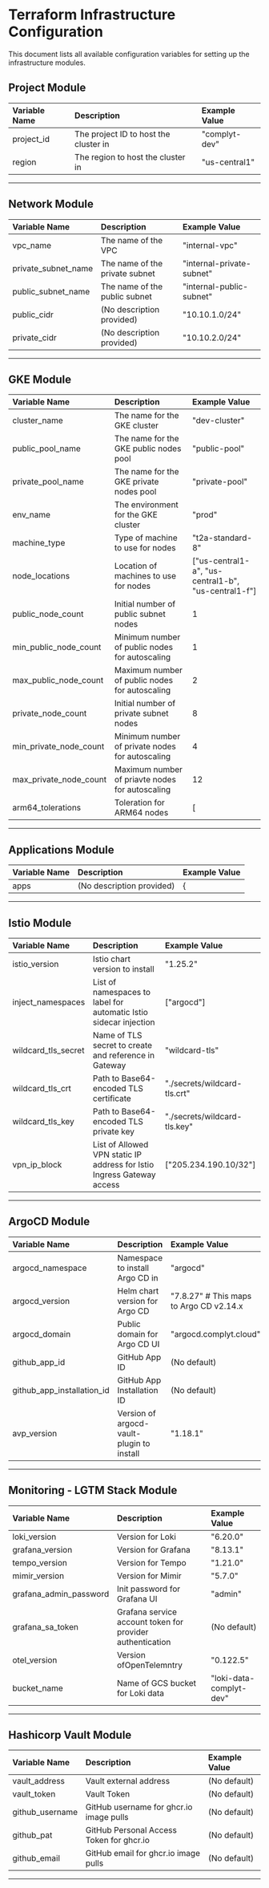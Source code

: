 # Terraform Infrastructure Configuration

This document lists all available configuration variables for setting up the infrastructure modules.

## Project Module

| Variable Name | Description | Example Value |
| :------------ | :----------- | :------------ |
| project_id | The project ID to host the cluster in | "complyt-dev" |
| region | The region to host the cluster in | "us-central1" |

---

## Network Module

| Variable Name | Description | Example Value |
| :------------ | :----------- | :------------ |
| vpc_name | The name of the VPC | "internal-vpc" |
| private_subnet_name | The name of the private subnet | "internal-private-subnet" |
| public_subnet_name | The name of the public subnet | "internal-public-subnet" |
| public_cidr | (No description provided) | "10.10.1.0/24" |
| private_cidr | (No description provided) | "10.10.2.0/24" |

---

## GKE Module

| Variable Name | Description | Example Value |
| :------------ | :----------- | :------------ |
| cluster_name | The name for the GKE cluster | "dev-cluster" |
| public_pool_name | The name for the GKE public nodes pool | "public-pool" |
| private_pool_name | The name for the GKE private nodes pool | "private-pool" |
| env_name | The environment for the GKE cluster | "prod" |
| machine_type | Type of machine to use for nodes | "t2a-standard-8" |
| node_locations | Location of machines to use for nodes | ["us-central1-a", "us-central1-b", "us-central1-f"] |
| public_node_count | Initial number of public subnet nodes | 1 |
| min_public_node_count | Minimum number of public nodes for autoscaling | 1 |
| max_public_node_count | Maximum number of public nodes for autoscaling | 2 |
| private_node_count | Initial number of private subnet nodes | 8 |
| min_private_node_count | Minimum number of private nodes for autoscaling | 4 |
| max_private_node_count | Maximum number of priavte nodes for autoscaling | 12 |
| arm64_tolerations | Toleration for ARM64 nodes | [ |

---

## Applications Module

| Variable Name | Description | Example Value |
| :------------ | :----------- | :------------ |
| apps | (No description provided) | { |

---

## Istio Module

| Variable Name | Description | Example Value |
| :------------ | :----------- | :------------ |
| istio_version | Istio chart version to install | "1.25.2" |
| inject_namespaces | List of namespaces to label for automatic Istio sidecar injection | ["argocd"] |
| wildcard_tls_secret | Name of TLS secret to create and reference in Gateway | "wildcard-tls" |
| wildcard_tls_crt | Path to Base64-encoded TLS certificate | "./secrets/wildcard-tls.crt" |
| wildcard_tls_key | Path to Base64-encoded TLS private key | "./secrets/wildcard-tls.key" |
| vpn_ip_block | List of Allowed VPN static IP address for Istio Ingress Gateway access | ["205.234.190.10/32"] |

---

## ArgoCD Module

| Variable Name | Description | Example Value |
| :------------ | :----------- | :------------ |
| argocd_namespace | Namespace to install Argo CD in | "argocd" |
| argocd_version | Helm chart version for Argo CD | "7.8.27" # This maps to Argo CD v2.14.x |
| argocd_domain | Public domain for Argo CD UI | "argocd.complyt.cloud" |
| github_app_id | GitHub App ID | (No default) |
| github_app_installation_id | GitHub App Installation ID | (No default) |
| avp_version | Version of argocd-vault-plugin to install | "1.18.1" |

---

## Monitoring - LGTM Stack Module

| Variable Name | Description | Example Value |
| :------------ | :----------- | :------------ |
| loki_version | Version for Loki | "6.20.0" |
| grafana_version | Version for Grafana | "8.13.1" |
| tempo_version | Version for Tempo | "1.21.0" |
| mimir_version | Version for Mimir | "5.7.0" |
| grafana_admin_password | Init password for Grafana UI | "admin" |
| grafana_sa_token | Grafana service account token for provider authentication | (No default) |
| otel_version | Version ofOpenTelemntry | "0.122.5" |
| bucket_name | Name of GCS bucket for Loki data | "loki-data-complyt-dev" |

---

## Hashicorp Vault Module

| Variable Name | Description | Example Value |
| :------------ | :----------- | :------------ |
| vault_address | Vault external address | (No default) |
| vault_token | Vault Token | (No default) |
| github_username | GitHub username for ghcr.io image pulls | (No default) |
| github_pat | GitHub Personal Access Token for ghcr.io | (No default) |
| github_email | GitHub email for ghcr.io image pulls | (No default) |

---

